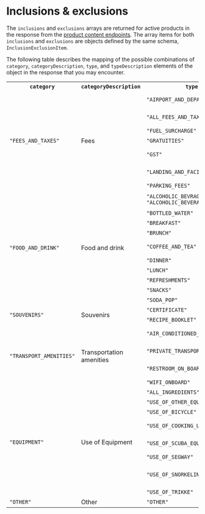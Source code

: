 # Inclusions & exclusions

The `inclusions` and `exclusions` arrays are returned for active products in the response from the [product content endpoints](#section/Key-concepts/Content-ingestion-endpoints). The array items for both `inclusions` and `exclusions` are objects defined by the same schema, `InclusionExclusionItem`.

The following table describes the mapping of the possible combinations of `category`, `categoryDescription`, `type`, and `typeDescription` elements of the object in the response that you may encounter. 

<table>
<tr>
    <th><code>category</code></th>
    <th><code>categoryDescription</code></th>
    <th><code>type</code></th>
    <th><code>typeDescription</code></th>

</tr>
<tr>
    <td rowspan='7' colspan='1'><code>"FEES_AND_TAXES"</code></td>
    <td rowspan='7' colspan='1'>Fees</td>
    <td><code>"AIRPORT_AND_DEPARTURE_TAX"</code></td>
    <td>Airport/Departure Tax</td>
</tr>
<tr>
    <td><code>"ALL_FEES_AND_TAXES"</code></td>
    <td>All Fees and Taxes</td>
</tr>
<tr>
    <td><code>"FUEL_SURCHARGE"</code></td>
    <td>Fuel surcharge</td>
</tr>
<tr>
    <td><code>"GRATUITIES"</code></td>
    <td>Gratuities</td>
</tr>
<tr>
    <td><code>"GST"</code></td>
    <td>GST (Goods and Services Tax)</td>
</tr>
<tr>
    <td><code>"LANDING_AND_FACILITY_FEES"</code></td>
    <td>Landing and facility fees</td>
</tr>
<tr>
    <td><code>"PARKING_FEES"</code></td>
    <td>Parking Fees</td>
</tr>
<tr>
    <td rowspan='10' colspan='1' ><code>"FOOD_AND_DRINK"</code></td>
    <td rowspan='10' colspan='1' >Food and drink</td>
    <td><code>"ALCOHOLIC_BEVRAGES"</code><br /><code>"ALCOHOLIC_BEVERAGES"</code></td>
    <td>Alcoholic Beverages</td>
</tr>
<tr>
    <td><code>"BOTTLED_WATER"</code></td>
    <td>Bottled water</td>
</tr>
<tr>
    <td><code>"BREAKFAST"</code></td>
    <td>Breakfast</td>
</tr>
<tr>
    <td><code>"BRUNCH"</code></td>
    <td>Brunch</td>
</tr>
<tr>
    <td><code>"COFFEE_AND_TEA"</code></td>
    <td>Coffee and/or Tea</td>
</tr>
<tr>
    <td><code>"DINNER"</code></td>
    <td>Dinner</td>
</tr>
<tr>
    <td><code>"LUNCH"</code></td>
    <td>Lunch</td>
</tr>
<tr>
    <td><code>"REFRESHMENTS"</code></td>
    <td>Refreshments</td>
</tr>
<tr>
    <td><code>"SNACKS"</code></td>
    <td>Snacks</td>
</tr>
<tr>
    <td><code>"SODA_POP"</code></td>
    <td>Soda/Pop</td>
</tr>
<tr>
    <td rowspan='2' colspan='1' ><code>"SOUVENIRS"</code></td>
    <td rowspan='2' colspan='1' >Souvenirs</td>
    <td><code>"CERTIFICATE"</code></td>
    <td>Certificate</td>
</tr>
<tr>
    <td><code>"RECIPE_BOOKLET"</code></td>
    <td>Recipe booklet</td>
</tr>
<tr>
    <td rowspan='4' colspan='1' ><code>"TRANSPORT_AMENITIES"</code></td>
    <td rowspan='4' colspan='1' >Transportation amenities</td>
    <td><code>"AIR_CONDITIONED_VEHICLE"</code></td>
    <td>Air-conditioned vehicle</td>
</tr>
<tr>
    <td><code>"PRIVATE_TRANSPORTATION"</code></td>
    <td>Private transportation</td>
</tr>
<tr>
    <td><code>"RESTROOM_ON_BOARD"</code></td>
    <td>Restroom on board</td>
</tr>
<tr>
    <td><code>"WIFI_ONBOARD"</code></td>
    <td>WiFi on board</td>
</tr>
<tr>
    <td rowspan='8' colspan='1' ><code>"EQUIPMENT"</code></td>
    <td rowspan='8' colspan='1' >Use of Equipment</td>
    <td><code>"ALL_INGREDIENTS"</code></td>
    <td>All ingredients</td>
</tr>
<tr>
    <td><code>"USE_OF_OTHER_EQUIPMENT"</code></td>
    <td>Other</td>
</tr>
<tr>
    <td><code>"USE_OF_BICYCLE"</code></td>
    <td>Use of bicycle</td>
</tr>
<tr>
    <td><code>"USE_OF_COOKING_UTENSILS"</code></td>
    <td>Use of cooking utensils</td>
</tr>
<tr>
    <td><code>"USE_OF_SCUBA_EQUIPMENT"</code></td>
    <td>Use of SCUBA equipment</td>
</tr>
<tr>
    <td><code>"USE_OF_SEGWAY"</code></td>
    <td>Use of Segway</td>
</tr>
<tr>
    <td><code>"USE_OF_SNORKELING_EQUIPMENT"</code></td>
    <td>Use of Snorkelling equipment</td>
</tr>
<tr>
    <td><code>"USE_OF_TRIKKE"</code></td>
    <td>Use of Trikke</td>
</tr>
<tr>
    <td><code>"OTHER"</code></td>
    <td>Other</td>
    <td><code>"OTHER"</code></td>
    <td>Other</td>
</tr>
</table>